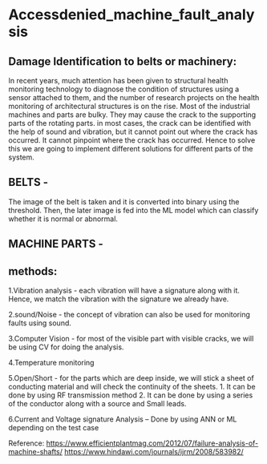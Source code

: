 # Accessdenied_machine_fault_analysis

## Damage Identification to belts or machinery:
In recent years, much attention has been given to structural health monitoring technology to diagnose the condition of structures using a sensor attached to them, and the number of research projects on the health monitoring of architectural structures is on the rise. Most of the industrial machines and parts are bulky. They may cause the crack to the supporting parts of the rotating parts. in most cases, the crack can be identified with the help of sound and vibration, but it cannot point out where the crack has occurred. It cannot pinpoint where the crack has occurred. Hence to solve this we are going to implement different solutions for different parts of the system.

## BELTS - 
The image of the belt is taken and it is converted into binary using the threshold. Then, the later image is fed into the ML model which can classify whether it is normal or abnormal.
 

## MACHINE PARTS - 
##	methods:
1.Vibration analysis - each vibration will have a signature along with it. Hence, we match the vibration with the signature we already have.
 
2.sound/Noise - the concept of vibration can also be used for monitoring faults using sound.

3.Computer Vision - for most of the visible part with visible cracks, we will be using CV for doing the analysis.

4.Temperature monitoring

5.Open/Short - for the parts which are deep inside, we will stick a sheet of conducting material and will check the continuity of the sheets.
			1. It can be done by using RF transmission method
	                2. It can be done by using a series of the conductor along with a source and Small leads.
			
6.Current and Voltage signature Analysis – Done by using ANN or ML depending on the test case
 

Reference:
https://www.efficientplantmag.com/2012/07/failure-analysis-of-machine-shafts/
https://www.hindawi.com/journals/ijrm/2008/583982/



